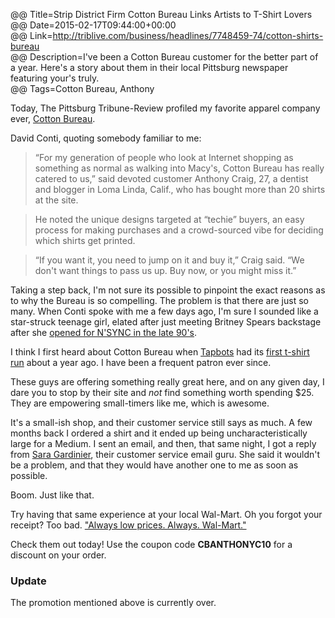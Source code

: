 @@ Title=Strip District Firm Cotton Bureau Links Artists to T-Shirt Lovers  
@@ Date=2015-02-17T09:44:00+00:00  
@@ Link=http://triblive.com/business/headlines/7748459-74/cotton-shirts-bureau  
@@ Description=I've been a Cotton Bureau customer for the better part of a year. Here's a story about them in their local Pittsburg newspaper featuring your's truly.  
@@ Tags=Cotton Bureau, Anthony  

Today, The Pittsburg Tribune-Review profiled my favorite apparel company ever, [Cotton Bureau][cottonbureau]. 

David Conti, quoting somebody familiar to me:
>“For my generation of people who look at Internet shopping as something as normal as walking into Macy's, Cotton Bureau has really catered to us,” said devoted customer Anthony Craig, 27, a dentist and blogger in Loma Linda, Calif., who has bought more than 20 shirts at the site.

>He noted the unique designs targeted at “techie” buyers, an easy process for making purchases and a crowd-sourced vibe for deciding which shirts get printed.

>“If you want it, you need to jump on it and buy it,” Craig said. “We don't want things to pass us up. Buy now, or you might miss it.”

Taking a step back, I'm not sure its possible to pinpoint the exact reasons as to why the Bureau is so compelling. The problem is that there are just so many. When Conti spoke with me a few days ago, I'm sure I sounded like a star-struck teenage girl, elated after just meeting Britney Spears backstage after she [opened for N'SYNC in the late 90's][wikipedia]. 

I think I first heard about Cotton Bureau when [Tapbots][tapbots] had its [first t-shirt run][twitter] about a year ago. I have been a frequent patron ever since.

These guys are offering something really great here, and on any given day, I dare you to stop by their site and *not* find something worth spending $25. They are empowering small-timers like me, which is awesome.

It's a small-ish shop, and their customer service still says as much. A few months back I ordered a shirt and it ended up being uncharacteristically large for a Medium. I sent an email, and then, that same night, I got a reply from [Sara Gardinier][twitter 2], their customer service email guru. She said it wouldn't be a problem, and that they would have another one to me as soon as possible.

Boom. Just like that. 

Try having that same experience at your local Wal-Mart. Oh you forgot your receipt? Too bad. ["Always low prices. Always. Wal-Mart."][usatoday]

Check them out today! Use the coupon code **CBANTHONYC10** for a discount on your order.

<div class="update"><h3 id="update">Update</h3>

The promotion mentioned above is currently over.

</div>

[cottonbureau]: http://www.cottonbureau.com
[tapbots]: http://www.tapbots.com/
[twitter]: https://twitter.com/cottonbureau/status/440520932411838465
[twitter 2]: https://twitter.com/saragardinier
[usatoday]: http://usatoday30.usatoday.com/money/industries/retail/2007-09-12-walmart-slogan_N.htm
[wikipedia]: https://en.wikipedia.org/wiki/List_of_Britney_Spears_concert_tours